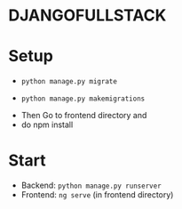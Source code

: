 # DJANGOFULLSTACK

# Setup

- `python manage.py migrate`

- `python manage.py makemigrations`

* Then Go to frontend directory and
* do npm install

# Start

- Backend: `python manage.py runserver`
- Frontend: `ng serve` (in frontend directory)
